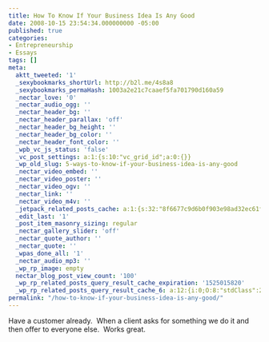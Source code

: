 ```yaml
---
title: How To Know If Your Business Idea Is Any Good
date: 2008-10-15 23:54:34.000000000 -05:00
published: true
categories:
- Entrepreneurship
- Essays
tags: []
meta:
  aktt_tweeted: '1'
  _sexybookmarks_shortUrl: http://b2l.me/4s8a8
  _sexybookmarks_permaHash: 1003a2e21c7caaef5fa701790d160a59
  _nectar_love: '0'
  _nectar_audio_ogg: ''
  _nectar_header_bg: ''
  _nectar_header_parallax: 'off'
  _nectar_header_bg_height: ''
  _nectar_header_bg_color: ''
  _nectar_header_font_color: ''
  _wpb_vc_js_status: 'false'
  _vc_post_settings: a:1:{s:10:"vc_grid_id";a:0:{}}
  _wp_old_slug: 5-ways-to-know-if-your-business-idea-is-any-good
  _nectar_video_embed: ''
  _nectar_video_poster: ''
  _nectar_video_ogv: ''
  _nectar_link: ''
  _nectar_video_m4v: ''
  _jetpack_related_posts_cache: a:1:{s:32:"8f6677c9d6b0f903e98ad32ec61f8deb";a:2:{s:7:"expires";i:1502367527;s:7:"payload";a:3:{i:0;a:1:{s:2:"id";i:1801;}i:1;a:1:{s:2:"id";i:705;}i:2;a:1:{s:2:"id";i:1207;}}}}
  _edit_last: '1'
  _post_item_masonry_sizing: regular
  _nectar_gallery_slider: 'off'
  _nectar_quote_author: ''
  _nectar_quote: ''
  _wpas_done_all: '1'
  _nectar_audio_mp3: ''
  _wp_rp_image: empty
  nectar_blog_post_view_count: '100'
  _wp_rp_related_posts_query_result_cache_expiration: '1525015820'
  _wp_rp_related_posts_query_result_cache_6: a:12:{i:0;O:8:"stdClass":2:{s:7:"post_id";s:3:"105";s:5:"score";s:18:"29.014753913290768";}i:1;O:8:"stdClass":2:{s:7:"post_id";s:3:"713";s:5:"score";s:17:"25.87038218131299";}i:2;O:8:"stdClass":2:{s:7:"post_id";s:4:"9312";s:5:"score";s:17:"24.61584004820508";}i:3;O:8:"stdClass":2:{s:7:"post_id";s:4:"1179";s:5:"score";s:17:"24.50077776444573";}i:4;O:8:"stdClass":2:{s:7:"post_id";s:3:"872";s:5:"score";s:18:"23.692615714942843";}i:5;O:8:"stdClass":2:{s:7:"post_id";s:3:"136";s:5:"score";s:18:"23.418213471848834";}i:6;O:8:"stdClass":2:{s:7:"post_id";s:4:"8477";s:5:"score";s:17:"19.77574289666313";}i:7;O:8:"stdClass":2:{s:7:"post_id";s:4:"8360";s:5:"score";s:17:"19.77574289666313";}i:8;O:8:"stdClass":2:{s:7:"post_id";s:4:"8086";s:5:"score";s:17:"19.77574289666313";}i:9;O:8:"stdClass":2:{s:7:"post_id";s:4:"8053";s:5:"score";s:17:"19.77574289666313";}i:10;O:8:"stdClass":2:{s:7:"post_id";s:3:"110";s:5:"score";s:17:"19.77574289666313";}i:11;O:8:"stdClass":2:{s:7:"post_id";s:2:"39";s:5:"score";s:17:"19.77574289666313";}}
permalink: "/how-to-know-if-your-business-idea-is-any-good/"
---
```

<p>Have a customer already.  When a client asks for something we do it and then offer to everyone else.  Works great.</p>
